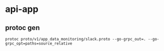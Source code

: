 # api-app

## protoc gen
```
protoc proto/v1/app_data_monitoring/slack.proto --go-grpc_out=. --go-grpc_opt=paths=source_relative
```